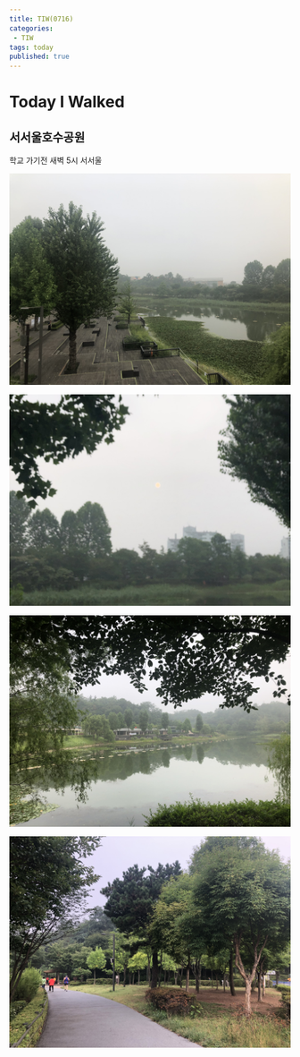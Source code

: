 ```yaml
---
title: TIW(0716)
categories:
 - TIW
tags: today
published: true
---
```


# Today I Walked
 
## 서서울호수공원

학교 가기전 새벽 5시 서서울  

![0716](/images/0716/07161191.jpg)  

![0716](/images/0716/07161192.jpg)  

![0716](/images/0716/07161193.jpg)  

![0716](/images/0716/07161194.jpg)  